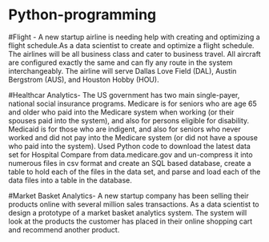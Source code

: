 # Python-programming

#Flight - A new startup airline is needing help with creating and optimizing a flight schedule.As a data scientist to create and optimize a flight schedule. The airlines will be all business class and cater to business travel. All aircraft are configured exactly the same and can fly any route in the system interchangeably. The airline will serve Dallas Love Field (DAL), Austin Bergstrom (AUS), and Houston Hobby (HOU).

#Healthcar Analytics- The US government has two main single-payer, national social insurance programs. Medicare is for seniors who are age 65 and older who paid into the Medicare system when working (or their spouses paid into the system), and also for persons eligible for disability. Medicaid is for those who are indigent, and also for seniors who never worked and did not pay into the Medicare system (or did not have a spouse who paid into the system). Used Python code to download the latest data set for Hospital Compare from data.medicare.gov and un-compress it into numerous files in csv format and create an SQL based database, create a table to hold each of the files in the data set, and parse and load each of the data files into a table in the database.

#Market Basket Analytics- A new startup company has been selling their products online with several million sales transactions. As a data scientist to design a prototype of a market basket analytics system. The system will look at the products the customer has placed in their online shopping cart and recommend another product.
